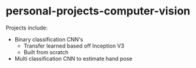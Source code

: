 # personal-projects-computer-vision

Projects include:
- Binary classification CNN's 
    - Transfer learned based off Inception V3
    - Built from scratch
- Multi classification CNN to estimate hand pose


